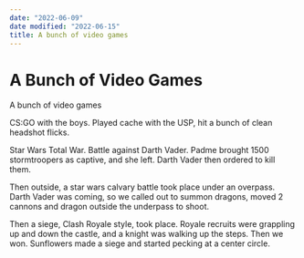 ```yaml
---
date: "2022-06-09"
date modified: "2022-06-15"
title: A bunch of video games
---
```


# A Bunch of Video Games
A bunch of video games

CS:GO with the boys. Played cache with the USP, hit a bunch of clean headshot flicks.

Star Wars Total War. Battle against Darth Vader. Padme brought 1500 stormtroopers as captive, and she left. Darth Vader then ordered to kill them.

Then outside, a star wars calvary battle took place under an overpass. Darth Vader was coming, so we called out to summon dragons, moved 2 cannons and dragon outside the underpass to shoot.

Then a siege, Clash Royale style, took place. Royale recruits were grappling up and down the castle, and a knight was walking up the steps. Then we won. Sunflowers made a siege and started pecking at a center circle.
